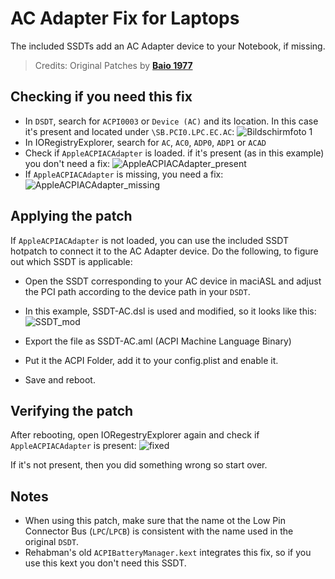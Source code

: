 # AC Adapter Fix for Laptops
The included SSDTs add an AC Adapter device to your Notebook, if missing.
>Credits: Original Patches by [**Baio 1977**](https://github.com/Baio1977/OC-Little-Translated/tree/main/01_Adding_missing_Devices_and_enabling_Features/AC%20Adapter%20FIX%20(SSDT-AC%5CAC0%5CADP0%5CADP1%5CACAD))

## Checking if you need this fix
- In `DSDT`, search for `ACPI0003` or `Device (AC)` and its location. In this case it's present and located under `\SB.PCI0.LPC.EC.AC`: 
	![Bildschirmfoto 1](https://user-images.githubusercontent.com/76865553/139686755-00929243-000b-459d-9d02-5ab9b0f720c6.png)
- In IORegistryExplorer, search for `AC`, `AC0`, `ADP0`, `ADP1` or `ACAD`
- Check if `AppleACPIACAdapter` is loaded. if it's present (as in this example) you don't need a fix: ![AppleACPIACAdapter_present](https://user-images.githubusercontent.com/76865553/139686991-d0104672-31f1-4ccf-949b-cd44ff9a4537.png)
- If `AppleACPIACAdapter` is missing, you need a fix: ![AppleACPIACAdapter_missing](https://user-images.githubusercontent.com/76865553/139687029-acdd7853-6d7c-43fc-b421-f2c718af45c2.png)

## Applying the patch
If `AppleACPIACAdapter` is not loaded, you can use the included SSDT hotpatch to connect it to the AC Adapter device. Do the following, to figure out which SSDT is applicable:

- Open the SSDT corresponding to your AC device in maciASL and adjust the PCI path according to the device path in your `DSDT`.
- In this example, SSDT-AC.dsl is used and modified, so it looks like this: ![SSDT_mod](https://user-images.githubusercontent.com/76865553/139687058-6fad207b-019a-4253-a91e-c87011f17922.png)

- Export the file as SSDT-AC.aml (ACPI Machine Language Binary)
- Put it the ACPI Folder, add it to your config.plist and enable it.
- Save and reboot.

## Verifying the patch
After rebooting, open IORegestryExplorer again and check if `AppleACPIACAdapter` is present:
![fixed](https://user-images.githubusercontent.com/76865553/139687129-42f54d03-7f49-45f4-9eae-ae29f7a8d5ee.png)

If it's not present, then you did something wrong so start over.

## Notes
- When using this patch, make sure that the name ot the Low Pin Connector Bus (`LPC`/`LPCB`) is consistent with the name used in the original `DSDT`.
- Rehabman's old `ACPIBatteryManager.kext` integrates this fix, so if you use this kext you don't need this SSDT.
